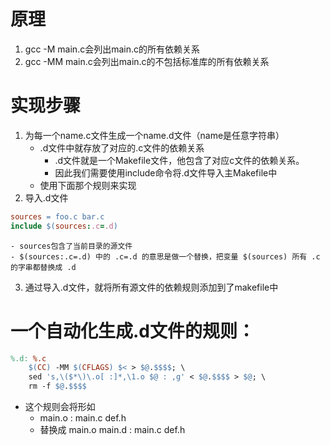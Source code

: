 # 原理
1. gcc -M  main.c会列出main.c的所有依赖关系
2. gcc -MM main.c会列出main.c的不包括标准库的所有依赖关系

# 实现步骤
1. 为每一个name.c文件生成一个name.d文件（name是任意字符串）
    - .d文件中就存放了对应的.c文件的依赖关系
        - .d文件就是一个Makefile文件，他包含了对应c文件的依赖关系。
        - 因此我们需要使用include命令将.d文件导入主Makefile中
    - 使用下面那个规则来实现
2. 导入.d文件
```makefile
sources = foo.c bar.c
include $(sources:.c=.d)
```
    - sources包含了当前目录的源文件
    - $(sources:.c=.d) 中的 .c=.d 的意思是做一个替换，把变量 $(sources) 所有 .c 的字串都替换成 .d
3. 通过导入.d文件，就将所有源文件的依赖规则添加到了makefile中
 
# 一个自动化生成.d文件的规则：
```makefile
%.d: %.c
    $(CC) -MM $(CFLAGS) $< > $@.$$$$; \
    sed 's,\($*\)\.o[ :]*,\1.o $@ : ,g' < $@.$$$$ > $@; \
    rm -f $@.$$$$
```
- 这个规则会将形如
    - main.o : main.c def.h
    - 替换成 main.o main.d : main.c def.h

